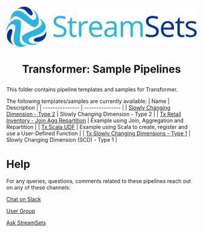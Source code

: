 ![StreamSets Logo](../../images/Full%20Color%20Transparent.png)

<h1><p align="center">Transformer: Sample Pipelines</p></h1>

This folder contains pipeline templates and samples for Transformer.

The following templates/samples are currently available:
| Name            | Description     |
| --------------- | --------------- |
| [Slowly Changing Dimension - Type 2](./pipelines/Slowly%20Changing%20Dimensions%20-%20Type%202) | Slowly Changing Dimension - Type 2 |
| [Tx Retail Inventory - Join Agg Repartition](./pipelines/Tx%20Retail%20Inventory%20-%20Join%20Agg%20Repartition) | Example using Join, Aggregation and Repartition |
| [Tx Scala UDF](./pipelines/Tx%20Scala%20UDF) | Example using Scala to create, register and use a User-Defined Function |
| [Tx Slowly Changing Dimensions - Type 1](./pipelines/Tx%20Slowly%20Changing%20Dimension%20-%20Type%201) | Slowly Changing Dimension (SCD) - Type 1 |


# Help

For any queries, questions, comments related to these pipelines reach out on any of these channels:

[Chat on Slack](https://streamsetters-slack.herokuapp.com/)

[User Group](https://groups.google.com/a/streamsets.com/d/forum/sdc-user)

[Ask StreamSets](https://ask.streamsets.com/questions/)
